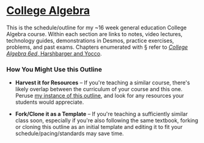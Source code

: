 # [College Algebra](https://org.coloradomesa.edu/~mapierce2/113/)

This is the schedule/outline 
for my ~16 week general education College Algebra course.
Within each section are links to notes, video lectures, 
technology guides, demonstrations in Desmos,
practice exercises, problems, and past exams.
Chapters enumerated with § refer to
[*College Algebra 6ed*, Harshbarger and Yocco](https://www.pearson.com/en-us/subject-catalog/p/college-algebra-in-context-with-applications-for-the-managerial-life-and-social-sciences/P200000006206).

### How You Might Use this Outline

  - **Harvest it for Resources** – 
If you're teaching a similar course,
there's likely overlap between the curriculum of your course and this one.
Peruse [my instance of this outline](https://org.coloradomesa.edu/~mapierce2/113/),
and look for any resources your students would appreciate.

  - **Fork/Clone it as a Template** – 
If you're teaching a sufficiently similar class soon, 
especially if you're also following the same textbook,
forking or cloning this outline as an initial template 
and editing it to fit your schedule/pacing/standards may save time.

